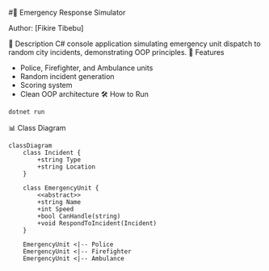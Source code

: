 #🚒 Emergency Response Simulator
 
 Author: [Fikire Tibebu]  
 
 📝 Description
 C# console application simulating emergency unit dispatch to random city incidents, demonstrating OOP principles.
  🚀 Features
 - Police, Firefighter, and Ambulance units
 - Random incident generation
 - Scoring system
 - Clean OOP architecture
 🛠️ How to Run
 ```bash
 dotnet run
 ```

 📊 Class Diagram
 ```mermaid
 classDiagram
     class Incident {
         +string Type
         +string Location
     }
     
     class EmergencyUnit {
         <<abstract>>
         +string Name
         +int Speed
         +bool CanHandle(string)
         +void RespondToIncident(Incident)
     }
     
     EmergencyUnit <|-- Police
     EmergencyUnit <|-- Firefighter
     EmergencyUnit <|-- Ambulance
 ```
